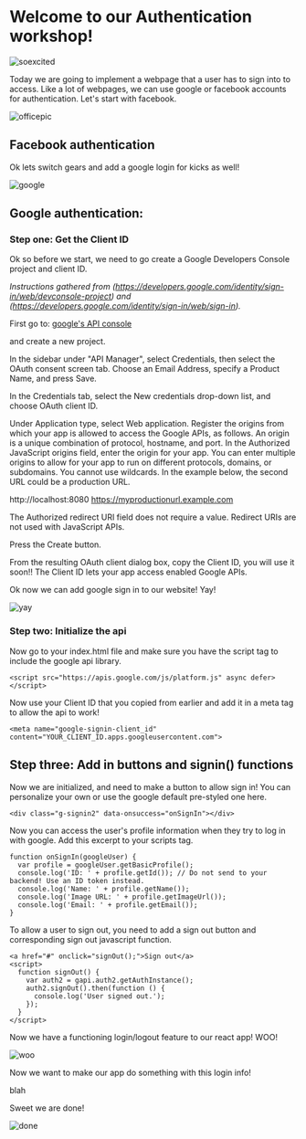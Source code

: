 # Welcome to our Authentication workshop!
![soexcited](https://admin.mashable.com/wp-content//uploads/2013/07/Friends1.gif)

Today we are going to implement a webpage that a user has to sign into to access. Like a lot of webpages, we can use google or facebook accounts for authentication. Let's start with facebook.

![officepic](http://wersm.com/wp-content/uploads/2015/10/wersm-john-office-costume.jpg)

## Facebook authentication

Ok lets switch gears and add a google login for kicks as well!

![google](http://weknowmemes.com/wp-content/uploads/2013/07/what-if-one-day-google-was-deleted.png)

## Google authentication:

### Step one: Get the Client ID

Ok so before we start, we need to go create a Google Developers Console project and client ID.

_Instructions gathered from (https://developers.google.com/identity/sign-in/web/devconsole-project) and (https://developers.google.com/identity/sign-in/web/sign-in)._

First go to: 
[google's API console](https://console.developers.google.com/project/_/apiui/apis/library)

and create a new project.

In the sidebar under "API Manager", select Credentials, then select the OAuth consent screen tab.
Choose an Email Address, specify a Product Name, and press Save.

In the Credentials tab, select the New credentials drop-down list, and choose OAuth client ID.

Under Application type, select Web application. 
Register the origins from which your app is allowed to access the Google APIs, as follows. An origin is a unique combination of protocol, hostname, and port.
In the Authorized JavaScript origins field, enter the origin for your app. You can enter multiple origins to allow for your app to run on different protocols, domains, or subdomains. You cannot use wildcards. In the example below, the second URL could be a production URL.

http://localhost:8080
https://myproductionurl.example.com

The Authorized redirect URI field does not require a value. Redirect URIs are not used with JavaScript APIs.

Press the Create button.

From the resulting OAuth client dialog box, copy the Client ID, you will use it soon!! The Client ID lets your app access enabled Google APIs.

Ok now we can add google sign in to our website! Yay!

![yay](https://m.popkey.co/9b305c/y6wJ7.gif)

### Step two: Initialize the api

Now go to your index.html file and make sure you have the script tag to include the google api library.

```
<script src="https://apis.google.com/js/platform.js" async defer></script>
```

Now use your Client ID that you copied from earlier and add it in a meta tag to allow the api to work!

```
<meta name="google-signin-client_id" content="YOUR_CLIENT_ID.apps.googleusercontent.com">
```

## Step three: Add in buttons and signin() functions


Now we are initialized, and need to make a button to allow sign in! You can personalize your own or use the google default pre-styled one here.
```
<div class="g-signin2" data-onsuccess="onSignIn"></div>
```

Now you can access the user's profile information when they try to log in with google. Add this excerpt to your scripts tag.

```
function onSignIn(googleUser) {
  var profile = googleUser.getBasicProfile();
  console.log('ID: ' + profile.getId()); // Do not send to your backend! Use an ID token instead.
  console.log('Name: ' + profile.getName());
  console.log('Image URL: ' + profile.getImageUrl());
  console.log('Email: ' + profile.getEmail());
}
```

To allow a user to sign out, you need to add a sign out button and corresponding sign out javascript function.

```
<a href="#" onclick="signOut();">Sign out</a>
<script>
  function signOut() {
    var auth2 = gapi.auth2.getAuthInstance();
    auth2.signOut().then(function () {
      console.log('User signed out.');
    });
  }
</script>
```

Now we have a functioning login/logout feature to our react app! WOO!

![woo](https://m.popkey.co/9d0c9e/K01R6.gif)

Now we want to make our app do something with this login info!

blah

Sweet we are done!

![done](https://az616578.vo.msecnd.net/files/2016/04/27/635973905059782999-786745112_marry%20poppins.gif)

